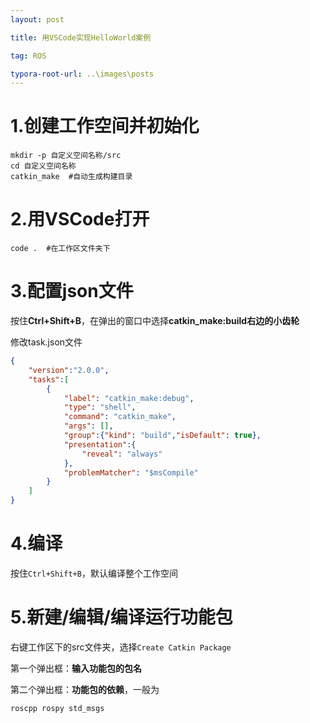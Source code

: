 ```yaml
---
layout: post

title: 用VSCode实现HelloWorld案例

tag: ROS

typora-root-url: ..\images\posts
---
```


# 1.创建工作空间并初始化

```shell
mkdir -p 自定义空间名称/src
cd 自定义空间名称
catkin_make  #自动生成构建目录
```

# 2.用VSCode打开

```shell
code .  #在工作区文件夹下
```

# 3.配置json文件

按住**Ctrl+Shift+B**，在弹出的窗口中选择**catkin_make:build右边的小齿轮**

修改task.json文件

```json
{
    "version":"2.0.0",
    "tasks":[
        {
            "label": "catkin_make:debug",
            "type": "shell",
            "command": "catkin_make",
            "args": [],
            "group":{"kind": "build","isDefault": true},
            "presentation":{
                "reveal": "always"            
            },
            "problemMatcher": "$msCompile"        
        }    
    ]
}
```

# 4.编译

按住`Ctrl+Shift+B`，默认编译整个工作空间

# 5.新建/编辑/编译运行功能包

右键工作区下的src文件夹，选择`Create Catkin Package`

第一个弹出框：**输入功能包的包名**

第二个弹出框：**功能包的依赖**，一般为

```
roscpp rospy std_msgs
```
